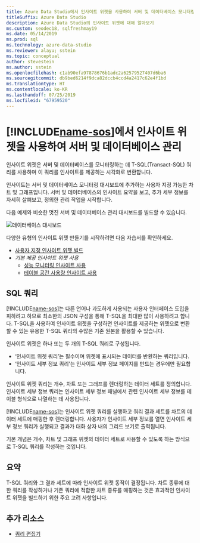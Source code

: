 ```yaml
---
title: Azure Data Studio에서 인사이트 위젯을 사용하여 서버 및 데이터베이스 모니터링
titleSuffix: Azure Data Studio
description: Azure Data Studio의 인사이트 위젯에 대해 알아보기
ms.custom: seodec18, sqlfreshmay19
ms.date: 05/14/2019
ms.prod: sql
ms.technology: azure-data-studio
ms.reviewer: alayu; sstein
ms.topic: conceptual
author: stevestein
ms.author: sstein
ms.openlocfilehash: c1ab90efa97878676b1adc2a62579527407d6ba6
ms.sourcegitcommit: db9bed6214f9dca82dccb4ccd4a2417c62e4f1bd
ms.translationtype: HT
ms.contentlocale: ko-KR
ms.lasthandoff: 07/25/2019
ms.locfileid: "67959520"
---
```

# <a name="manage-servers-and-databases-with-insight-widgets-in-includename-sosincludesname-sos-shortmd"></a>[!INCLUDE[name-sos](../includes/name-sos-short.md)]에서 인사이트 위젯을 사용하여 서버 및 데이터베이스 관리

인사이트 위젯은 서버 및 데이터베이스를 모니터링하는 데 T-SQL(Transact-SQL) 쿼리를 사용하며 이 쿼리를 인사이트를 제공하는 시각화로 변환합니다.

인사이트는 서버 및 데이터베이스 모니터링 대시보드에 추가하는 사용자 지정 가능한 차트 및 그래프입니다. 서버 및 데이터베이스의 인사이트 요약을 보고, 추가 세부 정보를 자세히 살펴보고, 정의한 관리 작업을 시작합니다.

다음 예제와 비슷한 멋진 서버 및 데이터베이스 관리 대시보드를 빌드할 수 있습니다.

![데이터베이스 대시보드](media/insight-widgets/database-dashboard.png)


다양한 유형의 인사이트 위젯 만들기를 시작하려면 다음 자습서를 확인하세요.

- [사용자 지정 인사이트 위젯 빌드](tutorial-build-custom-insight-sql-server.md)
- *기본 제공 인사이트 위젯 사용*
  - [성능 모니터링 인사이트 사용](tutorial-qds-sql-server.md)
  - [테이블 공간 사용량 인사이트 사용](tutorial-table-space-sql-server.md)


## <a name="sql-queries"></a>SQL 쿼리

[!INCLUDE[name-sos](../includes/name-sos-short.md)]는 다른 언어나 과도하게 사용되는 사용자 인터페이스 도입을 피하려고 하므로 최소한의 JSON 구성을 통해 T-SQL을 최대한 많이 사용하려고 합니다. T-SQL을 사용하여 인사이트 위젯을 구성하면 인사이트를 제공하는 위젯으로 변환할 수 있는 유용한 T-SQL 쿼리의 수많은 기존 원본을 활용할 수 있습니다.

인사이트 위젯은 하나 또는 두 개의 T-SQL 쿼리로 구성됩니다.
* ‘인사이트 위젯 쿼리’는 필수이며 위젯에 표시되는 데이터를 반환하는 쿼리입니다. 
* ‘인사이트 세부 정보 쿼리’는 인사이트 세부 정보 페이지를 만드는 경우에만 필요합니다. 

인사이트 위젯 쿼리는 개수, 차트 또는 그래프를 렌더링하는 데이터 세트를 정의합니다. 인사이트 세부 정보 쿼리는 인사이트 세부 정보 패널에서 관련 인사이트 세부 정보를 테이블 형식으로 나열하는 데 사용됩니다. 

[!INCLUDE[name-sos](../includes/name-sos-short.md)]는 인사이트 위젯 쿼리를 실행하고 쿼리 결과 세트를 차트의 데이터 세트에 매핑한 후 렌더링합니다. 사용자가 인사이트 세부 정보를 열면 인사이트 세부 정보 쿼리가 실행되고 결과가 대화 상자 내의 그리드 보기로 출력됩니다.

기본 개념은 개수, 차트 및 그래프 위젯의 데이터 세트로 사용할 수 있도록 하는 방식으로 T-SQL 쿼리를 작성하는 것입니다. 

## <a name="summary"></a>요약

T-SQL 쿼리와 그 결과 세트에 따라 인사이트 위젯 동작이 결정됩니다. 차트 종류에 대한 쿼리를 작성하거나 기존 쿼리에 적합한 차트 종류를 매핑하는 것은 효과적인 인사이트 위젯을 빌드하기 위한 주요 고려 사항입니다.



## <a name="additional-resources"></a>추가 리소스
- [쿼리 편집기](tutorial-sql-editor.md)

